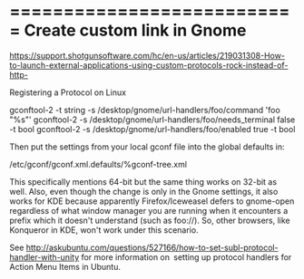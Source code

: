 ===========================
Create custom link in Gnome
===========================

https://support.shotgunsoftware.com/hc/en-us/articles/219031308-How-to-launch-external-applications-using-custom-protocols-rock-instead-of-http-

Registering a Protocol on Linux

gconftool-2 -t string -s /desktop/gnome/url-handlers/foo/command 'foo "%s"'
gconftool-2 -s /desktop/gnome/url-handlers/foo/needs_terminal false -t bool
gconftool-2 -s /desktop/gnome/url-handlers/foo/enabled true -t bool

Then put the settings from your local gconf file into the global defaults in:

/etc/gconf/gconf.xml.defaults/%gconf-tree.xml

This specifically mentions 64-bit but the same thing works on 32-bit as well. 
Also, even though the change is only in the Gnome settings, it also works for 
KDE because apparently Firefox/Iceweasel defers to gnome-open regardless of what window manager you are running when it encounters a prefix which it doesn't understand (such as foo://). So, other browsers, like Konqueror in KDE, won't work under this scenario.

See http://askubuntu.com/questions/527166/how-to-set-subl-protocol-handler-with-unity 
for more information on setting up protocol handlers for Action Menu Items in 
Ubuntu.

